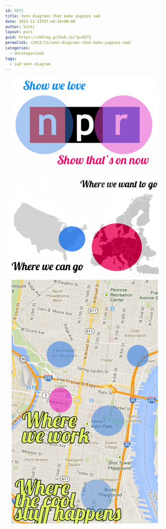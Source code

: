 ```yaml
---
id: 9271
title: Venn diagrams that make yuppies sad
date: 2013-11-13T07:44:28+00:00
author: Vicki
layout: post
guid: https://vkblog.github.io/?p=9271
permalink: /2013/11/venn-diagrams-that-make-yuppies-sad/
categories:
  - Uncategorized
tags:
  - sad venn diagram
---
```

<p style="text-align: center;">
  <a href="https://raw.githubusercontent.com/vkblog/vkblog.github.io/master/public/img/2013/11/SadVennDiagram.png"><a href="https://raw.githubusercontent.com/vkblog/vkblog.github.io/master/public/img/2013/11/SaddVenn3.png"><img class="aligncenter  wp-image-9277" alt="SaddVenn3" src="https://raw.githubusercontent.com/vkblog/vkblog.github.io/master/public/img/2013/11/SaddVenn3-580x386.png" width="464" height="309" /></a><img class="aligncenter  wp-image-9272" alt="SadVennDiagram" src="https://raw.githubusercontent.com/vkblog/vkblog.github.io/master/public/img/2013/11/SadVennDiagram-580x376.png" width="487" height="316" /></a>
</p>

<p style="text-align: center;">
  <a href="https://raw.githubusercontent.com/vkblog/vkblog.github.io/master/public/img/2013/11/SaddVenn2.png"><img class="aligncenter  wp-image-9275" alt="SaddVenn2" src="https://raw.githubusercontent.com/vkblog/vkblog.github.io/master/public/img/2013/11/SaddVenn2-580x965.png" width="464" height="772" /></a>
</p>